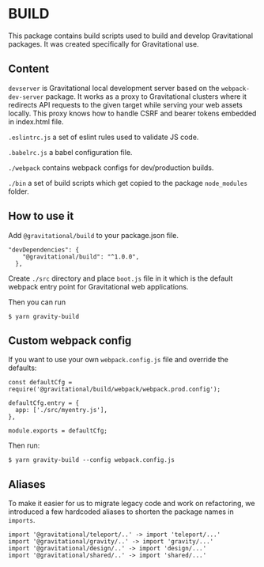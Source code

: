 # BUILD

This package contains build scripts used to build and develop
Gravitational packages. It was created specifically for Gravitational use.

## Content

`devserver` is Gravitational local development server based on the `webpack-dev-server` package.
It works as a proxy to Gravitational clusters where it redirects API requests to the given target
while serving your web assets locally. This proxy knows how to handle CSRF and bearer tokens
embedded in index.html file.

`.eslintrc.js` a set of eslint rules used to validate JS code.

`.babelrc.js` a babel configuration file.

`./webpack` contains webpack configs for dev/production builds.

`./bin` a set of build scripts which get copied to the package `node_modules` folder.

## How to use it

Add `@gravitational/build` to your package.json file.

```
"devDependencies": {
    "@gravitational/build": "^1.0.0",
  },
```

Create `./src` directory and place `boot.js` file in it which is the default
webpack entry point for Gravitational web applications.

Then you can run

```
$ yarn gravity-build
```

## Custom webpack config

If you want to use your own `webpack.config.js` file and override the defaults:

```
const defaultCfg = require('@gravitational/build/webpack/webpack.prod.config');

defaultCfg.entry = {
  app: ['./src/myentry.js'],
},

module.exports = defaultCfg;
```

Then run:

```
$ yarn gravity-build --config webpack.config.js
```

## Aliases

To make it easier for us to migrate legacy code and work on refactoring,
we introduced a few hardcoded aliases to shorten the package names in `imports`.

```
import '@gravitational/teleport/..' -> import 'teleport/...'
import '@gravitational/gravity/..' -> import 'gravity/...'
import '@gravitational/design/..' -> import 'design/...'
import '@gravitational/shared/..' -> import 'shared/...'
```